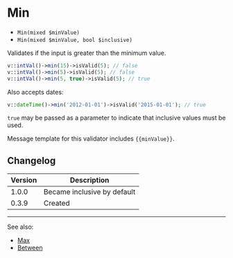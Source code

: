 # Min

- `Min(mixed $minValue)`
- `Min(mixed $minValue, bool $inclusive)`

Validates if the input is greater than the minimum value.

```php
v::intVal()->min(15)->isValid(5); // false
v::intVal()->min(5)->isValid(5); // false
v::intVal()->min(5, true)->isValid(5); // true
```

Also accepts dates:

```php
v::dateTime()->min('2012-01-01')->isValid('2015-01-01'); // true
```

`true` may be passed as a parameter to indicate that inclusive
values must be used.

Message template for this validator includes `{{minValue}}`.

## Changelog

Version | Description
--------|-------------
  1.0.0 | Became inclusive by default
  0.3.9 | Created

***
See also:

- [Max](Max.md)
- [Between](Between.md)
